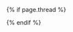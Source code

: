 
{% if page.thread %}
<div id="cloud-tie-wrapper" class="cloud-tie-wrapper"></div>
<script>
  var cloudTieConfig = {
    url: document.location.href, 
    sourceId: "{{ page.thread }}",
    productKey: "97dc4b8e4aeb41ca8606d2c6efa6eae3",
    target: "cloud-tie-wrapper"
  };
</script>
<script src="https://img1.cache.netease.com/f2e/tie/yun/sdk/loader.js"></script>
{% endif %}
